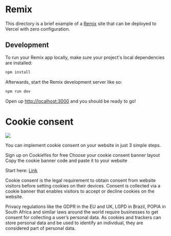 # Remix

This directory is a brief example of a [Remix](https://remix.run/docs) site that can be deployed to Vercel with zero configuration.

## Development

To run your Remix app locally, make sure your project's local dependencies are installed:

```sh
npm install
```

Afterwards, start the Remix development server like so:

```sh
npm run dev
```

Open up [http://localhost:3000](http://localhost:3000) and you should be ready to go!


# Cookie consent

<img src="https://www.cookieyes.com/wp-content/themes/cookieyes-new/assets/images/home-page/tab1.svg" />

You can implement cookie consent on your website in just 3 simple steps.

Sign up on CookieYes for free
Choose your cookie consent banner layout
Copy the cookie banner code and paste it to your website

Start here: <a href="https://app.cookieyes.com/trial?plan=pro-monthly&ref=referred-h1&gr_at=485b68cff71f75609d5ad0922d49cfc1a61288f8&gr_code=bi0KP&gr_cs=get-usd-40-on-first-order-5&gr_ro=direct-email">Link</a>

Cookie consent is the legal requirement to obtain consent from website visitors before setting cookies on their devices. Consent is collected via a cookie banner that enables visitors to accept or decline cookies on the website.

Privacy regulations like the GDPR in the EU and UK, LGPD in Brazil, POPIA in South Africa and similar laws around the world require businesses to get consent for collecting a user’s personal data. As cookies and trackers can store personal data and be used to identify an individual, they are considered part of personal data.
